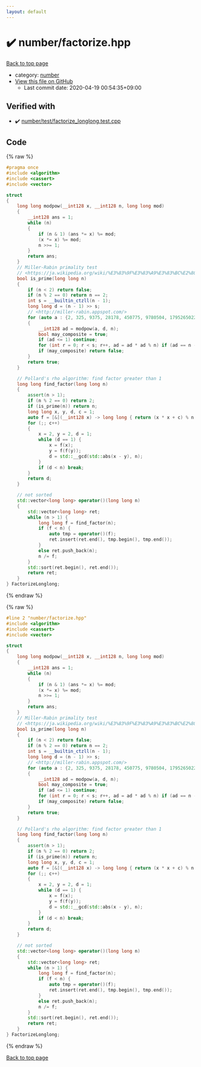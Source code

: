 ```yaml
---
layout: default
---
```


<!-- mathjax config similar to math.stackexchange -->
<script type="text/javascript" async
  src="https://cdnjs.cloudflare.com/ajax/libs/mathjax/2.7.5/MathJax.js?config=TeX-MML-AM_CHTML">
</script>
<script type="text/x-mathjax-config">
  MathJax.Hub.Config({
    TeX: { equationNumbers: { autoNumber: "AMS" }},
    tex2jax: {
      inlineMath: [ ['$','$'] ],
      processEscapes: true
    },
    "HTML-CSS": { matchFontHeight: false },
    displayAlign: "left",
    displayIndent: "2em"
  });
</script>

<script type="text/javascript" src="https://cdnjs.cloudflare.com/ajax/libs/jquery/3.4.1/jquery.min.js"></script>
<script src="https://cdn.jsdelivr.net/npm/jquery-balloon-js@1.1.2/jquery.balloon.min.js" integrity="sha256-ZEYs9VrgAeNuPvs15E39OsyOJaIkXEEt10fzxJ20+2I=" crossorigin="anonymous"></script>
<script type="text/javascript" src="../../assets/js/copy-button.js"></script>
<link rel="stylesheet" href="../../assets/css/copy-button.css" />


# :heavy_check_mark: number/factorize.hpp

<a href="../../index.html">Back to top page</a>

* category: <a href="../../index.html#b1bc248a7ff2b2e95569f56de68615df">number</a>
* <a href="{{ site.github.repository_url }}/blob/master/number/factorize.hpp">View this file on GitHub</a>
    - Last commit date: 2020-04-19 00:54:35+09:00




## Verified with

* :heavy_check_mark: <a href="../../verify/number/test/factorize_longlong.test.cpp.html">number/test/factorize_longlong.test.cpp</a>


## Code

<a id="unbundled"></a>
{% raw %}
```cpp
#pragma once
#include <algorithm>
#include <cassert>
#include <vector>

struct
{
    long long modpow(__int128 x, __int128 n, long long mod)
    {
        __int128 ans = 1;
        while (n)
        {
            if (n & 1) (ans *= x) %= mod;
            (x *= x) %= mod;
            n >>= 1;
        }
        return ans;
    }
    // Miller-Rabin primality test
    // <https://ja.wikipedia.org/wiki/%E3%83%9F%E3%83%A9%E3%83%BC%E2%80%93%E3%83%A9%E3%83%93%E3%83%B3%E7%B4%A0%E6%95%B0%E5%88%A4%E5%AE%9A%E6%B3%95>
    bool is_prime(long long n)
    {
        if (n < 2) return false;
        if (n % 2 == 0) return n == 2;
        int s = __builtin_ctzll(n - 1);
        long long d = (n - 1) >> s;
        // <http://miller-rabin.appspot.com/>
        for (auto a : {2, 325, 9375, 28178, 450775, 9780504, 1795265022})
        {
            __int128 ad = modpow(a, d, n);
            bool may_composite = true;
            if (ad <= 1) continue;
            for (int r = 0; r < s; r++, ad = ad * ad % n) if (ad == n - 1) may_composite = false;
            if (may_composite) return false;
        }
        return true;
    }

    // Pollard's rho algorithm: find factor greater than 1
    long long find_factor(long long n)
    {
        assert(n > 1);
        if (n % 2 == 0) return 2;
        if (is_prime(n)) return n;
        long long x, y, d, c = 1;
        auto f = [&](__int128 x) -> long long { return (x * x + c) % n; };
        for (;; c++)
        {
            x = 2, y = 2, d = 1;
            while (d == 1) {
                x = f(x);
                y = f(f(y));
                d = std::__gcd(std::abs(x - y), n);
            }
            if (d < n) break;
        }
        return d;
    }

    // not sorted
    std::vector<long long> operator()(long long n)
    {
        std::vector<long long> ret;
        while (n > 1) {
            long long f = find_factor(n);
            if (f < n) {
                auto tmp = operator()(f);
                ret.insert(ret.end(), tmp.begin(), tmp.end());
            }
            else ret.push_back(n);
            n /= f;
        }
        std::sort(ret.begin(), ret.end());
        return ret;
    }
} FactorizeLonglong;

```
{% endraw %}

<a id="bundled"></a>
{% raw %}
```cpp
#line 2 "number/factorize.hpp"
#include <algorithm>
#include <cassert>
#include <vector>

struct
{
    long long modpow(__int128 x, __int128 n, long long mod)
    {
        __int128 ans = 1;
        while (n)
        {
            if (n & 1) (ans *= x) %= mod;
            (x *= x) %= mod;
            n >>= 1;
        }
        return ans;
    }
    // Miller-Rabin primality test
    // <https://ja.wikipedia.org/wiki/%E3%83%9F%E3%83%A9%E3%83%BC%E2%80%93%E3%83%A9%E3%83%93%E3%83%B3%E7%B4%A0%E6%95%B0%E5%88%A4%E5%AE%9A%E6%B3%95>
    bool is_prime(long long n)
    {
        if (n < 2) return false;
        if (n % 2 == 0) return n == 2;
        int s = __builtin_ctzll(n - 1);
        long long d = (n - 1) >> s;
        // <http://miller-rabin.appspot.com/>
        for (auto a : {2, 325, 9375, 28178, 450775, 9780504, 1795265022})
        {
            __int128 ad = modpow(a, d, n);
            bool may_composite = true;
            if (ad <= 1) continue;
            for (int r = 0; r < s; r++, ad = ad * ad % n) if (ad == n - 1) may_composite = false;
            if (may_composite) return false;
        }
        return true;
    }

    // Pollard's rho algorithm: find factor greater than 1
    long long find_factor(long long n)
    {
        assert(n > 1);
        if (n % 2 == 0) return 2;
        if (is_prime(n)) return n;
        long long x, y, d, c = 1;
        auto f = [&](__int128 x) -> long long { return (x * x + c) % n; };
        for (;; c++)
        {
            x = 2, y = 2, d = 1;
            while (d == 1) {
                x = f(x);
                y = f(f(y));
                d = std::__gcd(std::abs(x - y), n);
            }
            if (d < n) break;
        }
        return d;
    }

    // not sorted
    std::vector<long long> operator()(long long n)
    {
        std::vector<long long> ret;
        while (n > 1) {
            long long f = find_factor(n);
            if (f < n) {
                auto tmp = operator()(f);
                ret.insert(ret.end(), tmp.begin(), tmp.end());
            }
            else ret.push_back(n);
            n /= f;
        }
        std::sort(ret.begin(), ret.end());
        return ret;
    }
} FactorizeLonglong;

```
{% endraw %}

<a href="../../index.html">Back to top page</a>

